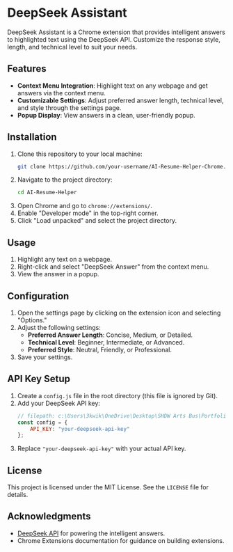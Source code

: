 # DeepSeek Assistant

DeepSeek Assistant is a Chrome extension that provides intelligent answers to highlighted text using the DeepSeek API. Customize the response style, length, and technical level to suit your needs.

## Features

- **Context Menu Integration**: Highlight text on any webpage and get answers via the context menu.
- **Customizable Settings**: Adjust preferred answer length, technical level, and style through the settings page.
- **Popup Display**: View answers in a clean, user-friendly popup.

## Installation

1. Clone this repository to your local machine:
   ```bash
   git clone https://github.com/your-username/AI-Resume-Helper-Chrome.git
   ```
2. Navigate to the project directory:
   ```bash
   cd AI-Resume-Helper
   ```
3. Open Chrome and go to `chrome://extensions/`.
4. Enable "Developer mode" in the top-right corner.
5. Click "Load unpacked" and select the project directory.

## Usage

1. Highlight any text on a webpage.
2. Right-click and select "DeepSeek Answer" from the context menu.
3. View the answer in a popup.

## Configuration

1. Open the settings page by clicking on the extension icon and selecting "Options."
2. Adjust the following settings:
   - **Preferred Answer Length**: Concise, Medium, or Detailed.
   - **Technical Level**: Beginner, Intermediate, or Advanced.
   - **Preferred Style**: Neutral, Friendly, or Professional.
3. Save your settings.

## API Key Setup

1. Create a `config.js` file in the root directory (this file is ignored by Git).
2. Add your DeepSeek API key:
   ```js
   // filepath: c:\Users\3kwik\OneDrive\Desktop\SHDW Arts Bus\Portfolio\AI-Resume-Helper\config.js
   const config = {
       API_KEY: "your-deepseek-api-key"
   };
   ```
3. Replace `"your-deepseek-api-key"` with your actual API key.

## License

This project is licensed under the MIT License. See the `LICENSE` file for details.

## Acknowledgments

- [DeepSeek API](https://deepseek.com) for powering the intelligent answers.
- Chrome Extensions documentation for guidance on building extensions.
